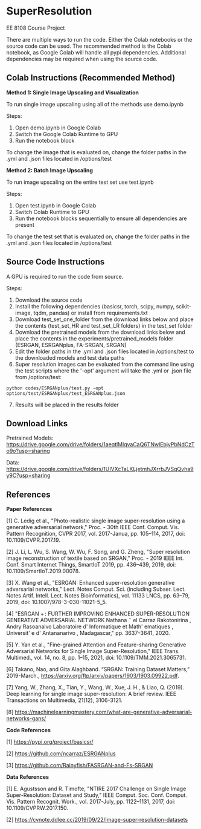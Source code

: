 # SuperResolution
EE 8108 Course Project

There are multiple ways to run the code. Either the Colab notebooks or the source code can be used. The recommended method is the Colab notebook, as Google Colab will handle all pypi dependencies. Additional dependencies may be required when using the source code.

## Colab Instructions (Recommended Method)
**Method 1: Single Image Upscaling and Visualization**

To run single image upscaling using all of the methods use demo.ipynb

Steps:
1. Open demo.ipynb in Google Colab
2. Switch the Google Colab Runtime to GPU
3. Run the notebook block

To change the image that is evaluated on, change the folder paths in the .yml and .json files located in /options/test

**Method 2: Batch Image Upscaling**

To run image upscaling on the entire test set use test.ipynb

Steps:
1. Open test.ipynb in Google Colab
2. Switch Colab Runtime to GPU
3. Run the notebook blocks sequentially to ensure all dependencies are present

To change the test set that is evaluated on, change the folder paths in the .yml and .json files located in /options/test

## Source Code Instructions
A GPU is required to run the code from source.

Steps:
1. Download the source code
2. Install the following dependencies (basicsr, torch, scipy, numpy, scikit-image, tqdm, pandas) or install from requirements.txt
3. Download test_set_one_folder from the download links below and place the contents (test_set_HR and test_set_LR folders) in the test_set folder
4. Download the pretrained models from the download links below and place the contents in the experiments/pretrained_models folder (ESRGAN, ESRGANplus, FA-SRGAN, SRGAN)
5. Edit the folder paths in the .yml and .json files located in /options/test to the downloaded models and test data paths
6. Super resolution images can be evaluated from the command line using the test scripts where the '-opt' argument will take the .yml or .json file from /options/test:
```
python codes/ESRGANplus/test.py -opt options/test/ESRGANplus/test_ESRGANplus.json
```
7. Results will be placed in the results folder

## Download Links
Pretrained Models: https://drive.google.com/drive/folders/1aeqtlMlqvaCaQ6TNwlEbjvPbNdCzTo9o?usp=sharing

Data: https://drive.google.com/drive/folders/1UIVXcTaLKLjetmhJXrrbJVSqQvha9y9C?usp=sharing

## References
**Paper References**

[1]  	C. Ledig et al., "Photo-realistic single image super-resolution using a generative adversarial network," Proc. - 30th IEEE Conf. Comput. Vis. Pattern Recognition, CVPR 2017, vol. 2017-Janua, pp. 105–114, 2017, doi: 10.1109/CVPR.2017.19.

[2]  	J. Li, L. Wu, S. Wang, W. Wu, F. Song, and G. Zheng, "Super resolution image reconstruction of textile based on SRGAN," Proc. - 2019 IEEE Int. Conf. Smart Internet Things, SmartIoT 2019, pp. 436–439, 2019, doi: 10.1109/SmartIoT.2019.00078.

[3]  	X. Wang et al., "ESRGAN: Enhanced super-resolution generative adversarial networks," Lect. Notes Comput. Sci. (including Subser. Lect. Notes Artif. Intell. Lect. Notes Bioinformatics), vol. 11133 LNCS, pp. 63–79, 2019, doi: 10.1007/978-3-030-11021-5_5.

[4]  	"ESRGAN + : FURTHER IMPROVING ENHANCED SUPER-RESOLUTION GENERATIVE ADVERSARIAL NETWORK Nathana ¨ el Carraz Rakotonirina , Andry Rasoanaivo Laboratoire d' Informatique et Math' ematiques , Universit' e d' Antananarivo , Madagascar," pp. 3637–3641, 2020.

[5]  	Y. Yan et al., "Fine-grained Attention and Feature-sharing Generative Adversarial Networks for Single Image Super-Resolution," IEEE Trans. Multimed., vol. 14, no. 8, pp. 1–15, 2021, doi: 10.1109/TMM.2021.3065731.

[6]	Takano, Nao, and Gita Alaghband. “SRGAN: Training Dataset Matters,”  2019-March., https://arxiv.org/ftp/arxiv/papers/1903/1903.09922.pdf.

[7] 	Yang, W., Zhang, X., Tian, Y., Wang, W., Xue, J. H., & Liao, Q. (2019). Deep learning for single image super-resolution: A brief review. IEEE Transactions on Multimedia, 21(12), 3106-3121.

[8]	https://machinelearningmastery.com/what-are-generative-adversarial-networks-gans/

**Code References**

[1] https://pypi.org/project/basicsr/

[2] https://github.com/ncarraz/ESRGANplus

[3] https://github.com/Rainyfish/FASRGAN-and-Fs-SRGAN

**Data References**

[1]  	E. Agustsson and R. Timofte, "NTIRE 2017 Challenge on Single Image Super-Resolution: Dataset and Study," IEEE Comput. Soc. Conf. Comput. Vis. Pattern Recognit. Work., vol. 2017-July, pp. 1122–1131, 2017, doi: 10.1109/CVPRW.2017.150.

[2] https://cvnote.ddlee.cc/2019/09/22/image-super-resolution-datasets
